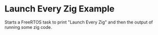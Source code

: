 # Launch Every Zig Example

Starts a FreeRTOS task to print "Launch Every Zig" and then the output of running some zig code.

